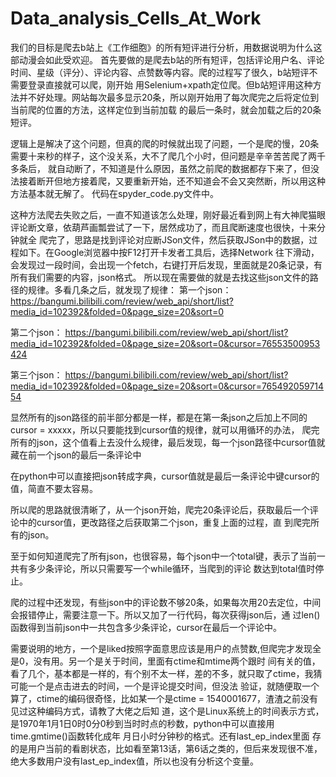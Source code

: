 # Data_analysis_Cells_At_Work
我们的目标是爬去b站上《工作细胞》的所有短评进行分析，用数据说明为什么这部动漫会如此受欢迎。
首先要做的是爬去b站的所有短评，包括评论用户名、评论时间、星级（评分）、评论内容、点赞数等内容。爬的过程写了很久，b站短评不需要登录直接就可以爬，刚开始
用Selenium+xpath定位爬。但b站短评用这种方法并不好处理。网站每次最多显示20条，所以刚开始用了每次爬完之后将定位到当前爬的位置的方法，这样定位到当前加载
的最后一条时，就会加载之后的20条短评。

逻辑上是解决了这个问题，但真的爬的时候就出现了问题，一个是爬的慢，20条需要十来秒的样子，这个没关系，大不了爬几个小时，但问题是辛辛苦苦爬了两千多条后，
就自动断了，不知道是什么原因，虽然之前爬的数据都存下来了，但没法接着断开但地方接着爬，又要重新开始，还不知道会不会又突然断，所以用这种方法基本就无解了。
代码在spyder_code.py文件中。

这种方法爬去失败之后，一直不知道该怎么处理，刚好最近看到网上有大神爬猫眼评论断文章，依葫芦画瓢尝试了一下，居然成功了，而且爬断速度也很快，十来分钟就全
爬完了，思路是找到评论对应断JSon文件，然后获取JSon中的数据，过程如下。在Google浏览器中按F12打开卡发者工具后，选择Network
往下滑动，会发现过一段时间，会出现一个fetch，右键打开后发现，里面就是20条记录，有所有我们需要的内容，json格式。
所以现在需要做的就是去找这些json文件的路径的规律。多看几条之后，就发现了规律：
第一个json：
https://bangumi.bilibili.com/review/web_api/short/list?media_id=102392&folded=0&page_size=20&sort=0

第二个json：
https://bangumi.bilibili.com/review/web_api/short/list?media_id=102392&folded=0&page_size=20&sort=0&cursor=76553500953424

第三个json：
https://bangumi.bilibili.com/review/web_api/short/list?media_id=102392&folded=0&page_size=20&sort=0&cursor=76549205971454

显然所有的json路径的前半部分都是一样，都是在第一条json之后加上不同的cursor = xxxxx，所以只要能找到cursor值的规律，就可以用循环的办法，
爬完所有的json，这个值看上去没什么规律，最后发现，每一个json路径中cursor值就藏在前一个json的最后一条评论中

在python中可以直接把json转成字典，cursor值就是最后一条评论中键cursor的值，简直不要太容易。

所以爬的思路就很清晰了，从一个json开始，爬完20条评论后，获取最后一个评论中的cursor值，更改路径之后获取第二个json，重复上面的过程，直
到爬完所有的json。

至于如何知道爬完了所有json，也很容易，每个json中一个total键，表示了当前一共有多少条评论，所以只需要写一个while循环，当爬到的评论
数达到total值时停止。

爬的过程中还发现，有些json中的评论数不够20条，如果每次用20去定位，中间会报错停止，需要注意一下。所以又加了一行代码，每次获得json后，通
过len()函数得到当前json中一共包含多少条评论，cursor在最后一个评论中。

需要说明的地方，一个是liked按照字面意思应该是用户的点赞数,但爬完才发现全是0，没有用。另一个是关于时间，里面有ctime和mtime两个跟时
间有关的值，看了几个，基本都是一样的，有个别不太一样，差的不多，就只取了ctime，我猜可能一个是点击进去的时间，一个是评论提交时间，但没法
验证，就随便取一个算了，ctime的编码很奇怪，比如某一个是ctime = 1540001677，渣渣之前没有见过这种编码方式，请教了大佬之后知
道，这个是Linux系统上的时间表示方式，是1970年1月1日0时0分0秒到当时时点的秒数，python中可以直接用time.gmtime()函数转化成年
月日小时分钟秒的格式。还有last_ep_index里面
存的是用户当前的看剧状态，比如看至第13话，第6话之类的，但后来发现很不准，绝大多数用户没有last_ep_index值，所以也没有分析这个变量。
